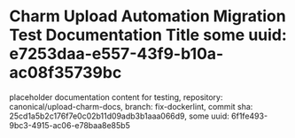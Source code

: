 # Charm Upload Automation Migration Test Documentation Title some uuid: e7253daa-e557-43f9-b10a-ac08f35739bc
 placeholder documentation content for testing,  repository: canonical/upload-charm-docs,  branch: fix-dockerlint,  commit sha: 25cd1a5b2c176f7e0c02b11d09adb3b1aaa066d9,  some uuid: 6f1fe493-9bc3-4915-ac06-e78baa8e85b5